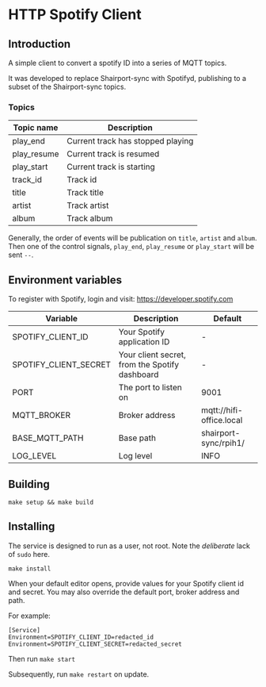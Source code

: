 # HTTP Spotify Client

## Introduction

A simple client to convert a spotify ID into a series of MQTT topics.

It was developed to replace Shairport-sync with Spotifyd, publishing to a subset of the Shairport-sync
topics.

### Topics

| Topic name  | Description                       |
|-------------|-----------------------------------|
| play_end    | Current track has stopped playing |
| play_resume | Current track is resumed          |
| play_start  | Current track is starting         |
| track_id    | Track id                          |
| title       | Track title                       |
| artist      | Track artist                      |
| album       | Track album                       |

Generally, the order of events will be publication on `title`, `artist` and `album`. Then one of the control
signals, `play_end`, `play_resume` or `play_start` will be sent `--`.

## Environment variables

To register with Spotify, login and visit: https://developer.spotify.com

| Variable              | Description                                    | Default                  |
|-----------------------|------------------------------------------------|--------------------------|
| SPOTIFY_CLIENT_ID     | Your Spotify application ID                    | -                        |
| SPOTIFY_CLIENT_SECRET | Your client secret, from the Spotify dashboard | -                        |
| PORT                  | The port to listen on                          | 9001                     |
| MQTT_BROKER           | Broker address                                 | mqtt://hifi-office.local |
| BASE_MQTT_PATH        | Base path                                      | shairport-sync/rpih1/    |
| LOG_LEVEL             | Log level                                      | INFO                     |

## Building

`make setup && make build`

## Installing

The service is designed to run as a user, not root. Note the _deliberate_ lack of `sudo` here.

`make install`

When your default editor opens, provide values for your Spotify client id and secret. You may also override the default
port, broker address and path.

For example:

```unit file (systemd)
[Service]
Environment=SPOTIFY_CLIENT_ID=redacted_id
Environment=SPOTIFY_CLIENT_SECRET=redacted_secret
```

Then run `make start`

Subsequently, run `make restart` on update.
